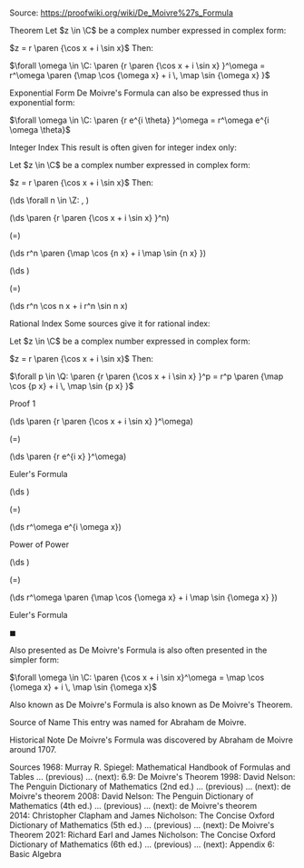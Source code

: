 # 

Source: https://proofwiki.org/wiki/De_Moivre%27s_Formula



Theorem
Let $z \in \C$ be a complex number expressed in complex form:

$z = r \paren {\cos x + i \sin x}$
Then:

$\forall \omega \in \C: \paren {r \paren {\cos x + i \sin x} }^\omega = r^\omega \paren {\map \cos {\omega x} + i \, \map \sin {\omega x} }$


Exponential Form
De Moivre's Formula can also be expressed thus in exponential form:

$\forall \omega \in \C: \paren {r e^{i \theta} }^\omega = r^\omega e^{i \omega \theta}$


Integer Index
This result is often given for integer index only:

Let $z \in \C$ be a complex number expressed in complex form:

$z = r \paren {\cos x + i \sin x}$
Then:










\(\ds \forall n \in \Z: \, \)



\(\ds \paren {r \paren {\cos x + i \sin x} }^n\)

\(=\)







\(\ds r^n \paren {\map \cos {n x} + i \map \sin {n x} }\)




















\(\ds \)

\(=\)







\(\ds r^n \cos n x + i r^n \sin n x\)











Rational Index
Some sources give it for rational index:

Let $z \in \C$ be a complex number expressed in complex form:

$z = r \paren {\cos x + i \sin x}$
Then:

$\forall p \in \Q: \paren {r \paren {\cos x + i \sin x} }^p = r^p \paren {\map \cos {p x} + i \, \map \sin {p x} }$


Proof 1













\(\ds \paren {r \paren {\cos x + i \sin x} }^\omega\)

\(=\)







\(\ds \paren {r e^{i x} }^\omega\)





Euler's Formula














\(\ds \)

\(=\)







\(\ds r^\omega e^{i \omega x}\)





Power of Power














\(\ds \)

\(=\)







\(\ds r^\omega \paren {\map \cos {\omega x} + i \map \sin {\omega x} }\)





Euler's Formula



$\blacksquare$


Also presented as
De Moivre's Formula is also often presented in the simpler form:

$\forall \omega \in \C: \paren {\cos x + i \sin x}^\omega = \map \cos {\omega x} + i \, \map \sin {\omega x}$


Also known as
De Moivre's Formula is also known as De Moivre's Theorem.


Source of Name
This entry was named for Abraham de Moivre.


Historical Note
De Moivre's Formula was discovered by Abraham de Moivre around $1707$.


Sources
1968: Murray R. Spiegel: Mathematical Handbook of Formulas and Tables ... (previous) ... (next): $6.9$: De Moivre's Theorem
1998: David Nelson: The Penguin Dictionary of Mathematics (2nd ed.) ... (previous) ... (next): de Moivre's theorem
2008: David Nelson: The Penguin Dictionary of Mathematics (4th ed.) ... (previous) ... (next): de Moivre's theorem
2014: Christopher Clapham and James Nicholson: The Concise Oxford Dictionary of Mathematics (5th ed.) ... (previous) ... (next): De Moivre's Theorem
2021: Richard Earl and James Nicholson: The Concise Oxford Dictionary of Mathematics (6th ed.) ... (previous) ... (next): Appendix $6$: Basic Algebra




